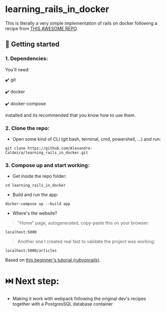 # learning_rails_in_docker

<!-- docker exec -it eposcomp_app_1 bash -c "rake db:create && rake db:migrate && rake db:seed" -->

This is literally a very simple implementation of rails on docker following a recipe from [THIS AWESOME REPO](https://github.com/alpinelab/docker-ruby-dev). 

## 🚀 Getting started

### 1. Dependencies:

You'll need:

✔️ git

✔️ docker

✔️ docker-compose

installed and its recommended that you know how to use them.

### 2. Clone the repo:

- Open some kind of CLI (git bash, terminal, cmd, powershell, ...) and run:
```
git clone https://github.com/Alexandre-Caldeira/learning_rails_in_docker.git
```

### 3. Compose up and start working:

- Get inside the repo folder:

```
cd learning_rails_in_docker
```

- Build and run the app:

```
docker-compose up --build app
```

<!-- - Run it:

```
docker-compose up app
``` -->

- Where's the website?

> "Home" page, autogenerated, copy-paste this on your browser:

```
localhost:5000
```

> Another one I created real fast to validate the project was working:
```
localhost:5000/articles
```

Based on [this beginner's tutorial (rubyonrails)](https://guides.rubyonrails.org/getting_started.html#say-hello-rails).

# ⏭️ Next step:
- Making it work with webpack following the original dev's recipes together with a PostgresSQL database container
